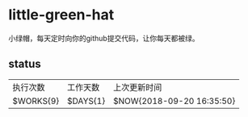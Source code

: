 # little-green-hat
小绿帽，每天定时向你的github提交代码，让你每天都被绿。

## status

<table>
  <tr>
    <td>执行次数</td>
    <td>工作天数</td>
    <td>上次更新时间</td>
  </tr>  
  <tr>
    <td>$WORKS{9}</td>
    <td>$DAYS{1}</td>
    <td>$NOW{2018-09-20 16:35:50}</td>
  </tr> 
</table>  


